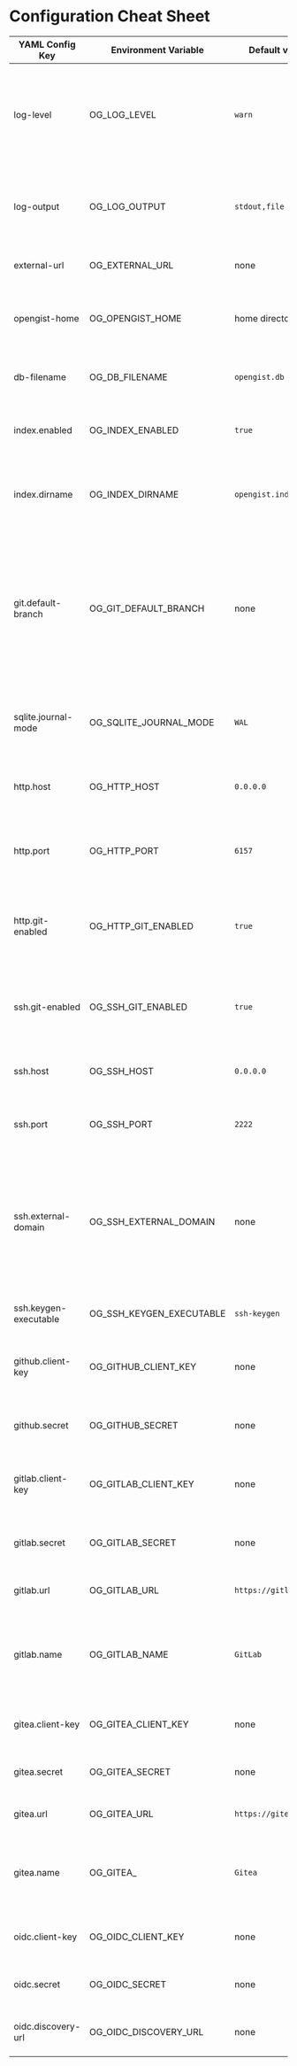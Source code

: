 # Configuration Cheat Sheet

| YAML Config Key       | Environment Variable     | Default value         | Description                                                                                                                                                                                                                      |
|-----------------------|--------------------------|-----------------------|----------------------------------------------------------------------------------------------------------------------------------------------------------------------------------------------------------------------------------|
| log-level             | OG_LOG_LEVEL             | `warn`                | Set the log level to one of the following: `trace`, `debug`, `info`, `warn`, `error`, `fatal`, `panic`.                                                                                                                          |
| log-output            | OG_LOG_OUTPUT            | `stdout,file`         | Set the log output to one or more of the following: `stdout`, `file`.                                                                                                                                                            |
| external-url          | OG_EXTERNAL_URL          | none                  | Public URL to access to Opengist.                                                                                                                                                                                                |
| opengist-home         | OG_OPENGIST_HOME         | home directory        | Path to the directory where Opengist stores its data.                                                                                                                                                                            |
| db-filename           | OG_DB_FILENAME           | `opengist.db`         | Name of the SQLite database file.                                                                                                                                                                                                |
| index.enabled         | OG_INDEX_ENABLED         | `true`                | Enable or disable the code search index (`true` or `false`)                                                                                                                                                                      |
| index.dirname         | OG_INDEX_DIRNAME         | `opengist.index`      | Name of the directory where the code search index is stored.                                                                                                                                                                     |
| git.default-branch    | OG_GIT_DEFAULT_BRANCH    | none                  | Default branch name used by Opengist when initializing Git repositories. If not set, uses the Git default branch name. More info [here](https://git-scm.com/book/en/v2/Getting-Started-First-Time-Git-Setup#_new_default_branch) |
| sqlite.journal-mode   | OG_SQLITE_JOURNAL_MODE   | `WAL`                 | Set the journal mode for SQLite. More info [here](https://www.sqlite.org/pragma.html#pragma_journal_mode)                                                                                                                        |
| http.host             | OG_HTTP_HOST             | `0.0.0.0`             | The host on which the HTTP server should bind.                                                                                                                                                                                   |
| http.port             | OG_HTTP_PORT             | `6157`                | The port on which the HTTP server should listen.                                                                                                                                                                                 |
| http.git-enabled      | OG_HTTP_GIT_ENABLED      | `true`                | Enable or disable git operations (clone, pull, push) via HTTP. (`true` or `false`)                                                                                                                                               |
| ssh.git-enabled       | OG_SSH_GIT_ENABLED       | `true`                | Enable or disable git operations (clone, pull, push) via SSH. (`true` or `false`)                                                                                                                                                |
| ssh.host              | OG_SSH_HOST              | `0.0.0.0`             | The host on which the SSH server should bind.                                                                                                                                                                                    |
| ssh.port              | OG_SSH_PORT              | `2222`                | The port on which the SSH server should listen.                                                                                                                                                                                  |
| ssh.external-domain   | OG_SSH_EXTERNAL_DOMAIN   | none                  | Public domain for the Git SSH connection, if it has to be different from the HTTP one. If not set, uses the URL from the request.                                                                                                |
| ssh.keygen-executable | OG_SSH_KEYGEN_EXECUTABLE | `ssh-keygen`          | Path to the SSH key generation executable.                                                                                                                                                                                       |
| github.client-key     | OG_GITHUB_CLIENT_KEY     | none                  | The client key for the GitHub OAuth application.                                                                                                                                                                                 |
| github.secret         | OG_GITHUB_SECRET         | none                  | The secret for the GitHub OAuth application.                                                                                                                                                                                     |
| gitlab.client-key     | OG_GITLAB_CLIENT_KEY     | none                  | The client key for the GitLab OAuth application.                                                                                                                                                                                 |
| gitlab.secret         | OG_GITLAB_SECRET         | none                  | The secret for the GitLab OAuth application.                                                                                                                                                                                     |
| gitlab.url            | OG_GITLAB_URL            | `https://gitlab.com/` | The URL of the GitLab instance.                                                                                                                                                                                                  |
| gitlab.name           | OG_GITLAB_NAME           | `GitLab`              | The name of the GitLab instance. It is displayed in the OAuth login button.                                                                                                                                                                                                  |
| gitea.client-key      | OG_GITEA_CLIENT_KEY      | none                  | The client key for the Gitea OAuth application.                                                                                                                                                                                  |
| gitea.secret          | OG_GITEA_SECRET          | none                  | The secret for the Gitea OAuth application.                                                                                                                                                                                      |
| gitea.url             | OG_GITEA_URL             | `https://gitea.com/`  | The URL of the Gitea instance.                                                                                                                                                                                                   |
| gitea.name            | OG_GITEA_                | `Gitea`               | The name of the Gitea instance. It is displayed in the OAuth login button.                                                                                                                                                                                                  |
| oidc.client-key       | OG_OIDC_CLIENT_KEY       | none                  | The client key for the OpenID application.                                                                                                                                                                                       |
| oidc.secret           | OG_OIDC_SECRET           | none                  | The secret for the OpenID application.                                                                                                                                                                                           |
| oidc.discovery-url    | OG_OIDC_DISCOVERY_URL    | none                  | Discovery endpoint of the OpenID provider.                                                                                                                                                                                       |
